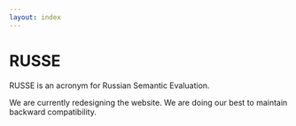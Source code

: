 ```yaml
---
layout: index
---
```


# RUSSE

RUSSE is an acronym for Russian Semantic Evaluation.

We are currently redesigning the website. We are doing our best to maintain backward compatibility.
